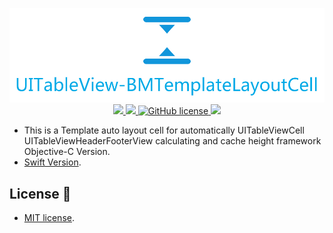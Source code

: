 <p align="center">
    <img src="logo.jpg"/>

<a href="#">
        <img src="https://img.shields.io/badge/platform-iOS-red.svg">
    </a>

<a href="#">
        <img src="https://img.shields.io/badge/language-Objective--C-orange.svg">
    </a>
    
<a href="LICENSE">
        <img src="https://img.shields.io/badge/license-MIT-blue.svg" alt="GitHub license">
    </a>

<a href="#">
        <img src="https://img.shields.io/badge/support-iOS%206%2B%20-blue.svg?style=flat">
    </a>
    
</p>

- This is a Template auto layout cell for automatically UITableViewCell UITableViewHeaderFooterView calculating and cache height
 framework Objective-C Version.
- [Swift Version](https://github.com/liangdahong/UITableView-BMTemplateLayoutCell-Swift).

## License 📄

- [MIT license](LICENSE).
